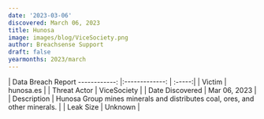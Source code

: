 ```yaml
---
date: '2023-03-06'
discovered: March 06, 2023
title: Hunosa
image: images/blog/ViceSociety.png
author: Breachsense Support
draft: false
yearmonths: 2023/march
---
```



| Data Breach Report
------------:     |:-------------:    | :-----:|
| Victim      | hunosa.es      | 
| Threat Actor      | ViceSociety      | 
| Date Discovered      | Mar 06, 2023      | 
| Description      | Hunosa Group mines minerals and distributes coal, ores, and other minerals.      | 
| Leak Size      | Unknown      | 

